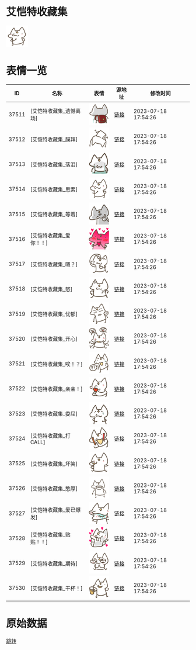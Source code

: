 # 艾恺特收藏集

<img src="./cover.png" height="60" alt="cover" />

# 表情一览

|ID|名称|表情|源地址|修改时间|
|----|----|----|----|----|
|37511|[艾恺特收藏集_遗憾离场]|<img src="./pic/037511_%5B艾恺特收藏集_遗憾离场%5D.png" height="60" alt="遗憾离场"/>|[链接](https://i0.hdslb.com/bfs/garb/item/eb18bb9373030eb23355cf928bb7b1d69e617311.png)|2023-07-18 17:54:26|
|37512|[艾恺特收藏集_膜拜]|<img src="./pic/037512_%5B艾恺特收藏集_膜拜%5D.png" height="60" alt="膜拜"/>|[链接](https://i0.hdslb.com/bfs/garb/item/5d07b5fef63581af272404bddabb49d6ec9ca7bf.png)|2023-07-18 17:54:26|
|37513|[艾恺特收藏集_落泪]|<img src="./pic/037513_%5B艾恺特收藏集_落泪%5D.png" height="60" alt="落泪"/>|[链接](https://i0.hdslb.com/bfs/garb/item/8b684f9973ea37dbed9a984a15d3f998305bcfe6.png)|2023-07-18 17:54:26|
|37514|[艾恺特收藏集_思索]|<img src="./pic/037514_%5B艾恺特收藏集_思索%5D.png" height="60" alt="思索"/>|[链接](https://i0.hdslb.com/bfs/garb/item/afd23a605514fefb36f18de65d190fea95a7c492.png)|2023-07-18 17:54:26|
|37515|[艾恺特收藏集_等着]|<img src="./pic/037515_%5B艾恺特收藏集_等着%5D.png" height="60" alt="等着"/>|[链接](https://i0.hdslb.com/bfs/garb/item/751bdb815d7b5d9e039881282016171f23d1e483.png)|2023-07-18 17:54:26|
|37516|[艾恺特收藏集_爱你！！]|<img src="./pic/037516_%5B艾恺特收藏集_爱你！！%5D.png" height="60" alt="爱你！！"/>|[链接](https://i0.hdslb.com/bfs/garb/item/995a9215f94e5d36317f78a2b114527a5c3bc8a8.png)|2023-07-18 17:54:26|
|37517|[艾恺特收藏集_嗯？]|<img src="./pic/037517_%5B艾恺特收藏集_嗯？%5D.png" height="60" alt="嗯？"/>|[链接](https://i0.hdslb.com/bfs/garb/item/a2e6122e219d123e2fb97e0700adf3bfc8bd17cc.png)|2023-07-18 17:54:26|
|37518|[艾恺特收藏集_怒]|<img src="./pic/037518_%5B艾恺特收藏集_怒%5D.png" height="60" alt="怒"/>|[链接](https://i0.hdslb.com/bfs/garb/item/58e98faa0ca33b65ec167c0fbccf4e1843e63389.png)|2023-07-18 17:54:26|
|37519|[艾恺特收藏集_忧郁]|<img src="./pic/037519_%5B艾恺特收藏集_忧郁%5D.png" height="60" alt="忧郁"/>|[链接](https://i0.hdslb.com/bfs/garb/item/aa9c22d13ae279b2c36b1e38e351770e087f6edb.png)|2023-07-18 17:54:26|
|37520|[艾恺特收藏集_开心]|<img src="./pic/037520_%5B艾恺特收藏集_开心%5D.png" height="60" alt="开心"/>|[链接](https://i0.hdslb.com/bfs/garb/item/d1da8886ecb5b86b8772fe14faaeaf8463abd3a2.png)|2023-07-18 17:54:26|
|37521|[艾恺特收藏集_唉！？]|<img src="./pic/037521_%5B艾恺特收藏集_唉！？%5D.png" height="60" alt="唉！？"/>|[链接](https://i0.hdslb.com/bfs/garb/item/c65b4ac1be395fd910621b76c74c00cc5d4bb04b.png)|2023-07-18 17:54:26|
|37522|[艾恺特收藏集_亲亲！]|<img src="./pic/037522_%5B艾恺特收藏集_亲亲！%5D.png" height="60" alt="亲亲！"/>|[链接](https://i0.hdslb.com/bfs/garb/item/688dfeaa00214f96bc94b3faeedf79c596775c43.png)|2023-07-18 17:54:26|
|37523|[艾恺特收藏集_委屈]|<img src="./pic/037523_%5B艾恺特收藏集_委屈%5D.png" height="60" alt="委屈"/>|[链接](https://i0.hdslb.com/bfs/garb/item/b0450360f95ac0cecf795162bb857451eb2b4c46.png)|2023-07-18 17:54:26|
|37524|[艾恺特收藏集_打CALL]|<img src="./pic/037524_%5B艾恺特收藏集_打CALL%5D.png" height="60" alt="打CALL"/>|[链接](https://i0.hdslb.com/bfs/garb/item/4db8644701c2efd581b38f1345314f9a7745ed60.png)|2023-07-18 17:54:26|
|37525|[艾恺特收藏集_坏笑]|<img src="./pic/037525_%5B艾恺特收藏集_坏笑%5D.png" height="60" alt="坏笑"/>|[链接](https://i0.hdslb.com/bfs/garb/item/69909a67174b14b0973765854fd54c645d1cfe15.png)|2023-07-18 17:54:26|
|37526|[艾恺特收藏集_憨厚]|<img src="./pic/037526_%5B艾恺特收藏集_憨厚%5D.png" height="60" alt="憨厚"/>|[链接](https://i0.hdslb.com/bfs/garb/item/548ae24eb063a27753770a7c1c3ba85359b9e7d3.png)|2023-07-18 17:54:26|
|37527|[艾恺特收藏集_爱已爆发]|<img src="./pic/037527_%5B艾恺特收藏集_爱已爆发%5D.png" height="60" alt="爱已爆发"/>|[链接](https://i0.hdslb.com/bfs/garb/item/aff3b9b6b085db5c2cfb2bcfb7335655717a16b2.png)|2023-07-18 17:54:26|
|37528|[艾恺特收藏集_贴贴！！]|<img src="./pic/037528_%5B艾恺特收藏集_贴贴！！%5D.png" height="60" alt="贴贴！！"/>|[链接](https://i0.hdslb.com/bfs/garb/item/fc28d0ff67493883d3cda33f6a08f25ff7bf0a8a.png)|2023-07-18 17:54:26|
|37529|[艾恺特收藏集_期待]|<img src="./pic/037529_%5B艾恺特收藏集_期待%5D.png" height="60" alt="期待"/>|[链接](https://i0.hdslb.com/bfs/garb/item/1f2acfdd2fbe0e7ffb30b5adb4661e8737387187.png)|2023-07-18 17:54:26|
|37530|[艾恺特收藏集_干杯！]|<img src="./pic/037530_%5B艾恺特收藏集_干杯！%5D.png" height="60" alt="干杯！"/>|[链接](https://i0.hdslb.com/bfs/garb/item/26f6ef764154f571b73b5c67a42c209f97088701.png)|2023-07-18 17:54:26|

# 原始数据

[跳转](./raw.json)

